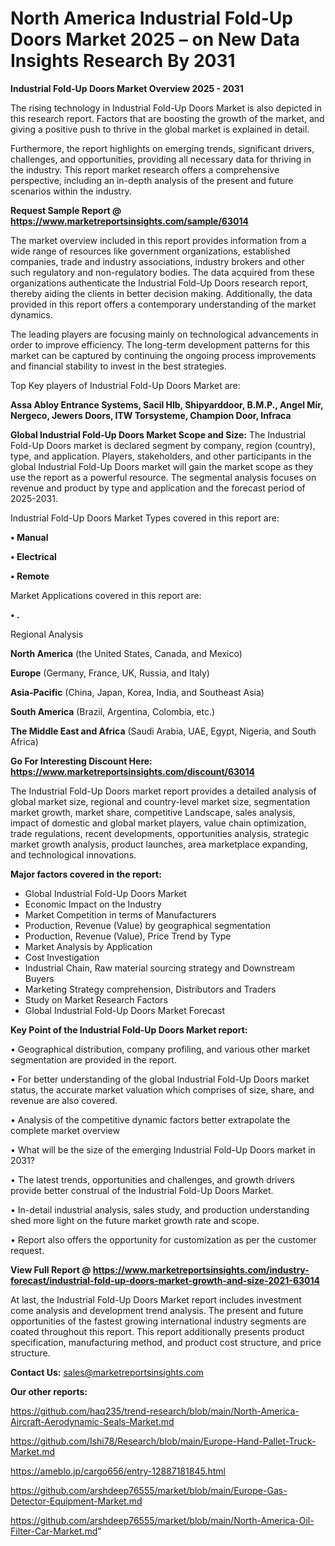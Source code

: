  # North America Industrial Fold-Up Doors Market 2025 – on New Data Insights Research By 2031

<Strong> Industrial Fold-Up Doors Market Overview 2025 - 2031</strong>

The rising technology in Industrial Fold-Up Doors Market is also depicted in this research report. Factors that are boosting the growth of the market, and giving a positive push to thrive in the global market is explained in detail.

Furthermore, the report highlights on emerging trends, significant drivers, challenges, and opportunities, providing all necessary data for thriving in the industry. This report market research offers a comprehensive perspective, including an in-depth analysis of the present and future scenarios within the industry.

<strong>Request Sample Report @ <a href=https://www.marketreportsinsights.com/sample/63014>https://www.marketreportsinsights.com/sample/63014</a></strong>

The market overview included in this report provides information from a wide range of resources like government organizations, established companies, trade and industry associations, industry brokers and other such regulatory and non-regulatory bodies. The data acquired from these organizations authenticate the Industrial Fold-Up Doors research report, thereby aiding the clients in better decision making. Additionally, the data provided in this report offers a contemporary understanding of the market dynamics.

The leading players are focusing mainly on technological advancements in order to improve efficiency. The long-term development patterns for this market can be captured by continuing the ongoing process improvements and financial stability to invest in the best strategies.

Top Key players of Industrial Fold-Up Doors Market are:

<strong>Assa Abloy Entrance Systems, Sacil Hlb, Shipyarddoor, B.M.P., Angel Mir, Nergeco, Jewers Doors, ITW Torsysteme, Champion Door, Infraca</strong>

<strong><b>Global Industrial Fold-Up Doors Market Scope and Size:</b></strong>
The Industrial Fold-Up Doors market is declared segment by company, region (country), type, and application. Players, stakeholders, and other participants in the global Industrial Fold-Up Doors market will gain the market scope as they use the report as a powerful resource. The segmental analysis focuses on revenue and product by type and application and the forecast period of 2025-2031.

Industrial Fold-Up Doors Market Types covered in this report are:

<strong>• Manual

• Electrical

• Remote</strong>

Market Applications covered in this report are:

<strong>• .</strong> 

Regional Analysis

<strong>North America</strong> (the United States, Canada, and Mexico)

<strong>Europe</strong> (Germany, France, UK, Russia, and Italy)

<strong>Asia-Pacific</strong> (China, Japan, Korea, India, and Southeast Asia)

<strong>South America</strong> (Brazil, Argentina, Colombia, etc.)

<strong>The Middle East and Africa</strong> (Saudi Arabia, UAE, Egypt, Nigeria, and South Africa)

<strong>Go For Interesting Discount Here: <a href=https://www.marketreportsinsights.com/discount/63014>https://www.marketreportsinsights.com/discount/63014</a></strong>

The Industrial Fold-Up Doors market report provides a detailed analysis of global market size, regional and country-level market size, segmentation market growth, market share, competitive Landscape, sales analysis, impact of domestic and global market players, value chain optimization, trade regulations, recent developments, opportunities analysis, strategic market growth analysis, product launches, area marketplace expanding, and technological innovations.

<strong><b>Major factors covered in the report:</b></strong>
<ul>
  <li>Global Industrial Fold-Up Doors Market </li>
  <li>Economic Impact on the Industry</li>
  <li>Market Competition in terms of Manufacturers</li>
  <li>Production, Revenue (Value) by geographical segmentation</li>
  <li>Production, Revenue (Value), Price Trend by Type</li>
  <li>Market Analysis by Application</li>
  <li>Cost Investigation</li>
  <li>Industrial Chain, Raw material sourcing strategy and Downstream Buyers</li>
  <li>Marketing Strategy comprehension, Distributors and Traders</li>
  <li>Study on Market Research Factors</li>
  <li>Global Industrial Fold-Up Doors Market Forecast</li>
</ul>

<strong><b>Key Point of the Industrial Fold-Up Doors Market report:</b></strong>

• Geographical distribution, company profiling, and various other market segmentation are provided in the report.

• For better understanding of the global Industrial Fold-Up Doors market status, the accurate market valuation which comprises of size, share, and revenue are also covered.

• Analysis of the competitive dynamic factors better extrapolate the complete market overview

• What will be the size of the emerging Industrial Fold-Up Doors market in 2031?

• The latest trends, opportunities and challenges, and growth drivers provide better construal of the Industrial Fold-Up Doors Market.

• In-detail industrial analysis, sales study, and production understanding shed more light on the future market growth rate and scope.

• Report also offers the opportunity for customization as per the customer request.

<strong><b>View Full Report @ <a href=https://www.marketreportsinsights.com/industry-forecast/industrial-fold-up-doors-market-growth-and-size-2021-63014>https://www.marketreportsinsights.com/industry-forecast/industrial-fold-up-doors-market-growth-and-size-2021-63014</a></b></strong>


At last, the Industrial Fold-Up Doors Market report includes investment come analysis and development trend analysis. The present and future opportunities of the fastest growing international industry segments are coated throughout this report. This report additionally presents product specification, manufacturing method, and product cost structure, and price structure.

<strong>Contact Us:</strong>
sales@marketreportsinsights.com

<strong>Our other reports:</strong>

<a href=https://github.com/haq235/trend-research/blob/main/North-America-Aircraft-Aerodynamic-Seals-Market.md>https://github.com/haq235/trend-research/blob/main/North-America-Aircraft-Aerodynamic-Seals-Market.md</a>

<a href=https://github.com/Ishi78/Research/blob/main/Europe-Hand-Pallet-Truck-Market.md>https://github.com/Ishi78/Research/blob/main/Europe-Hand-Pallet-Truck-Market.md</a>

<a href=https://ameblo.jp/cargo656/entry-12887181845.html>https://ameblo.jp/cargo656/entry-12887181845.html</a>

<a href=https://github.com/arshdeep76555/market/blob/main/Europe-Gas-Detector-Equipment-Market.md>https://github.com/arshdeep76555/market/blob/main/Europe-Gas-Detector-Equipment-Market.md</a>

<a href=https://github.com/arshdeep76555/market/blob/main/North-America-Oil-Filter-Car-Market.md>https://github.com/arshdeep76555/market/blob/main/North-America-Oil-Filter-Car-Market.md</a>"
